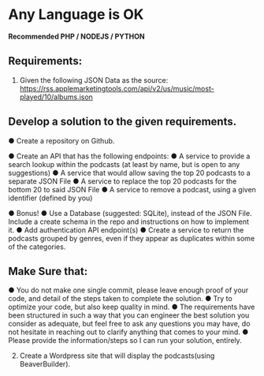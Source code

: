 # Any Language is OK
**Recommended PHP / NODEJS / PYTHON**

## Requirements:

1. Given the following JSON Data as the source: https://rss.applemarketingtools.com/api/v2/us/music/most-played/10/albums.json

## Develop a solution to the given requirements.

● Create a repository on Github.

● Create an API that has the following endpoints:
    ● A service to provide a search lookup within the podcasts (at least by name, but is open to any suggestions)
    ● A service that would allow saving the top 20 podcasts to a separate JSON File
    ● A service to replace the top 20 podcasts for the bottom 20 to said JSON File
    ● A service to remove a podcast, using a given identifier (defined by you)

● Bonus!
    ● Use a Database (suggested: SQLite), instead of the JSON File. Include a create schema in the repo and instructions on how to implement it.
    ● Add authentication API endpoint(s)
    ● Create a service to return the podcasts grouped by genres, even if they appear as duplicates within some of the categories.

## Make Sure that:

● You do not make one single commit, please leave enough proof of your code, and detail of the steps taken to complete the solution.
● Try to optimize your code, but also keep quality in mind.
● The requirements have been structured in such a way that you can engineer the best solution you consider as adequate, but feel free to ask any questions you may have, do not hesitate in reaching out to clarify anything that comes to your mind.
● Please provide the information/steps so I can run your solution, entirely.

2. Create a Wordpress site that will display the podcasts(using BeaverBuilder).
